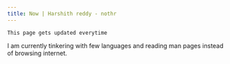 ```yaml
---
title: Now | Harshith reddy - nothr
---
```


`This page gets updated everytime`

I am currently tinkering with few languages and reading man pages instead of browsing internet.

